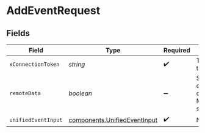 # AddEventRequest


## Fields

| Field                                                                        | Type                                                                         | Required                                                                     | Description                                                                  |
| ---------------------------------------------------------------------------- | ---------------------------------------------------------------------------- | ---------------------------------------------------------------------------- | ---------------------------------------------------------------------------- |
| `xConnectionToken`                                                           | *string*                                                                     | :heavy_check_mark:                                                           | The connection token                                                         |
| `remoteData`                                                                 | *boolean*                                                                    | :heavy_minus_sign:                                                           | Set to true to include data from the original Marketingautomation software.  |
| `unifiedEventInput`                                                          | [components.UnifiedEventInput](../../models/components/unifiedeventinput.md) | :heavy_check_mark:                                                           | N/A                                                                          |